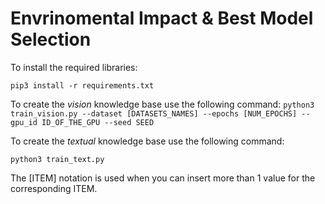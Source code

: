 # Envrinomental Impact & Best Model Selection

To install the required libraries:

``pip3 install -r requirements.txt``

To create the *vision* knowledge base use the following command:
``python3 train_vision.py --dataset [DATASETS_NAMES] --epochs [NUM_EPOCHS] --gpu_id ID_OF_THE_GPU --seed SEED``

To create the *textual* knowledge base use the following command:

``python3 train_text.py``

The [ITEM] notation is used when you can insert more than 1 value for the corresponding ITEM.